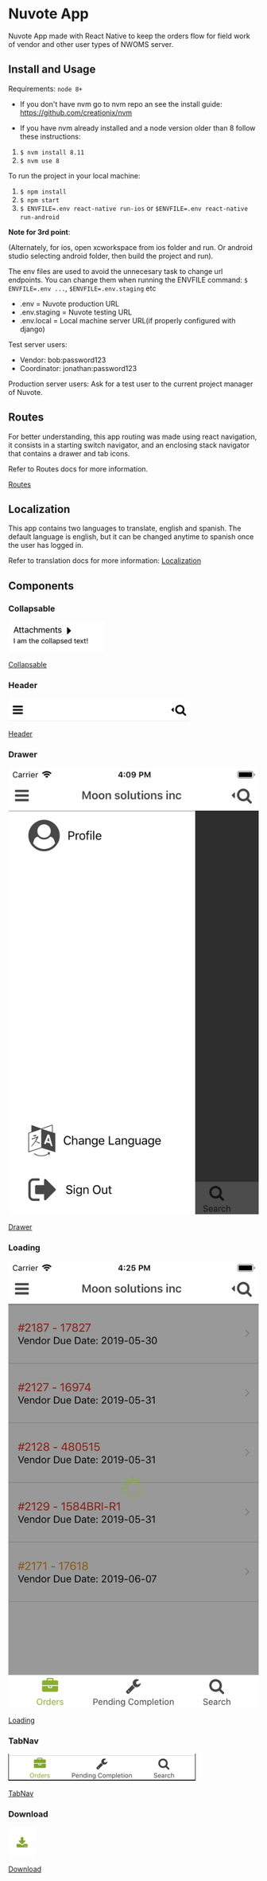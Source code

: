 # Nuvote App

Nuvote App made with React Native to keep the orders flow for field work of vendor and other user types of NWOMS server.

## Install and Usage

Requirements: `node 8+`

- If you don't have nvm go to nvm repo an see the install guide: https://github.com/creationix/nvm

- If you have nvm already installed and a node version older than 8 follow these instructions:

1. `$ nvm install 8.11`
2. `$ nvm use 8`

To run the project in your local machine:

1. `$ npm install`
2. `$ npm start`
3. `$ ENVFILE=.env react-native run-ios` or `$ENVFILE=.env react-native run-android`

**Note for 3rd point**:

(Alternately, for ios, open xcworkspace from ios folder and run. Or android studio selecting android folder, then build the project and run).

The env files are used to avoid the unnecesary task to change url endpoints. You can change them when running the ENVFILE command: `$ ENVFILE=.env ...`, `$ENVFILE=.env.staging` etc

- .env = Nuvote production URL
- .env.staging = Nuvote testing URL
- .env.local = Local machine server URL(if properly configured with django)

Test server users:

- Vendor: bob:password123
- Coordinator: jonathan:password123

Production server users:
Ask for a test user to the current project manager of Nuvote.

## Routes

For better understanding, this app routing was made using react navigation, it consists in a starting switch navigator, and an enclosing stack navigator that contains a drawer and tab icons.

Refer to Routes docs for more information.

[Routes](./src/routes/docs.md)

## Localization

This app contains two languages to translate, english and spanish. The default language is english, but it can be changed anytime to spanish once the user has logged in.

Refer to translation docs for more information: [Localization](./src/helpers/localization.md)

## Components

### Collapsable

![Collapsable](./src/components/Collapsable/img/Collapsable.png)

[Collapsable](./src/components/Collapsable/docs.md)

### Header

![Header](./src/components/Header/img/Header.png)

[Header](./src/components/Header/docs.md)

### Drawer
![Drawer](./src/components/Drawer/img/Drawer.png)

[Drawer](./src/components/Drawer/docs.md)

### Loading

![Loading](./src/components/Loading/img/Loading.png)

[Loading](./src/components/Loading/docs.md)

### TabNav

![TabNav](./src/components/TabNav/img/TabNav.png)

[TabNav](./src/components/TabNav/docs.md)

### Download

![Download](./src/components/Download/img/Icon.png)

[Download](./src/components/Download/docs.md)